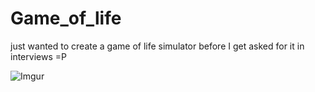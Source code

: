# Game_of_life

just wanted to create a game of life simulator before I get asked for it in interviews =P

![Imgur](https://i.imgur.com/Wkbk2YI.png)
